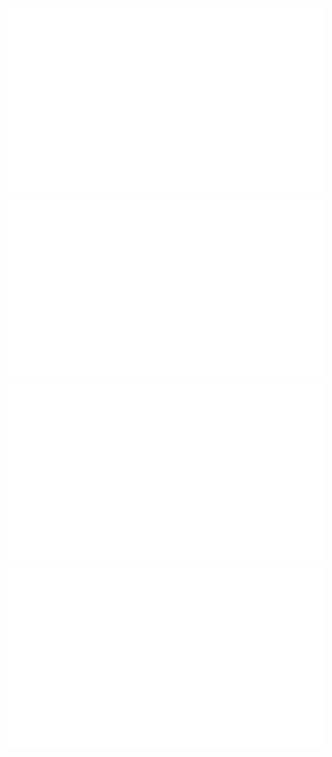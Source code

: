 ![](https://raw.githubusercontent.com/dnomd343/github-stats/master/generated/overview.svg#gh-dark-mode-only)
![](https://raw.githubusercontent.com/dnomd343/github-stats/master/generated/overview.svg#gh-light-mode-only)
![](https://raw.githubusercontent.com/dnomd343/github-stats/master/generated/languages.svg#gh-dark-mode-only)
![](https://raw.githubusercontent.com/dnomd343/github-stats/master/generated/languages.svg#gh-light-mode-only)

<!--
**bunny965/bunny965** is a ✨ _special_ ✨ repository because its `README.md` (this file) appears on your GitHub profile.

Here are some ideas to get you started:

- 🔭 I’m currently working on ...
- 🌱 I’m currently learning ...
- 👯 I’m looking to collaborate on ...
- 🤔 I’m looking for help with ...
- 💬 Ask me about ...
- 📫 How to reach me: ...
- 😄 Pronouns: ...
- ⚡ Fun fact: ...
-->
